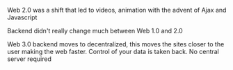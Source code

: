 Web 2.0 was a shift that led to videos, animation with the advent of Ajax and Javascript

Backend didn't really change much between Web 1.0 and 2.0

Web 3.0 backend moves to decentralized, this moves the sites closer to the user making the web faster. Control of your data is taken back. No central server required

